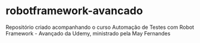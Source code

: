 # robotframework-avancado
Repositório criado acompanhando o curso Automação de Testes com Robot Framework - Avançado da Udemy, ministrado pela May Fernandes
